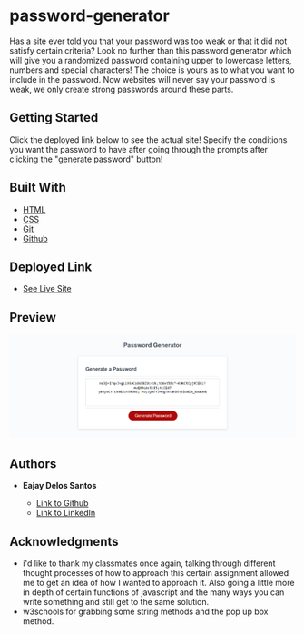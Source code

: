 # password-generator

Has a site ever told you that your password was too weak or that it did not satisfy certain criteria? Look no further than this password generator which will give you a randomized password containing upper to lowercase letters, numbers and special characters! The choice is yours as to what you want to include in the password. Now websites will never say your password is weak, we only create strong passwords around these parts.

## Getting Started

Click the deployed link below to see the actual site! Specify the conditions you want the password to have after going through the prompts after clicking the "generate password" button!

## Built With

* [HTML](https://developer.mozilla.org/en-US/docs/Web/HTML)
* [CSS](https://developer.mozilla.org/en-US/docs/Web/CSS)
* [Git](https://git-scm.com/about)
* [Github](https://github.com/)

## Deployed Link

* [See Live Site]()


## Preview

<img src= "Screenshot.png" alt= "site preview"/>

## Authors

* **Eajay Delos Santos** 

    - [Link to Github](https://github.com/EajayD)
    - [Link to LinkedIn](https://www.linkedin.com/in/eajay-delos-santos-912950214/)

## Acknowledgments

* i'd like to thank my classmates once again, talking through different thought processes of how to approach this certain assignment allowed me to get an idea of how I wanted to approach it. Also going a little more in depth of certain functions of javascript and the many ways you can write something and still get to the same solution.
* w3schools for grabbing some string methods and the pop up box method.
